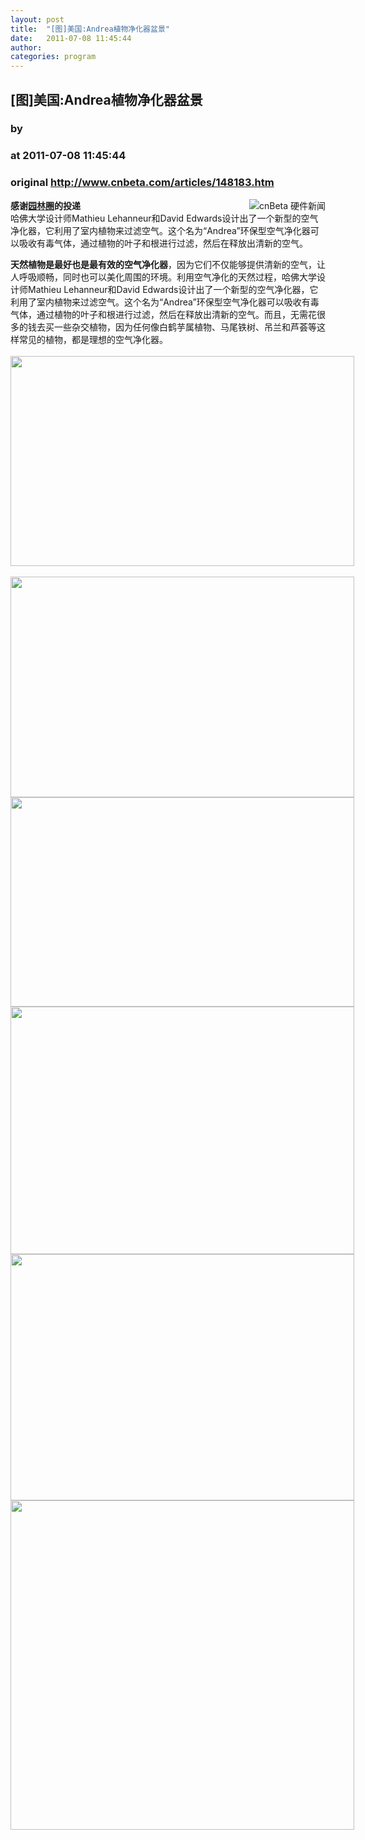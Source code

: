 ```yaml
---
layout: post
title:  "[图]美国:Andrea植物净化器盆景"
date:   2011-07-08 11:45:44
author: 
categories: program
---
```


## [图]美国:Andrea植物净化器盆景
### by 
### at 2011-07-08 11:45:44
### original <http://www.cnbeta.com/articles/148183.htm>

<div><a rel="nofollow" href="http://www.cnbeta.com/topics/70.htm"><img src="http://img.cnbeta.com/topics/hardware.gif" alt="cnBeta 硬件新闻" name="sign" align="right"></a>
        <p><b>感谢<a rel="nofollow" href="http://yuanlinquan.com">园林圈</a>的投递</b><br>
哈佛大学设计师Mathieu Lehanneur和David Edwards设计出了一个新型的空气净化器，它利用了室内植物来过滤空气。这个名为“Andrea”环保型空气净化器可以吸收有毒气体，通过植物的叶子和根进行过滤，然后在释放出清新的空气。</p>
		<p><strong>天然植物是最好也是最有效的空气净化器</strong>，因为它们不仅能够提供清新的空气，让人呼吸顺畅，同时也可以美化周围的环境。利用空气净化的天然过程，哈佛大学设计师Mathieu Lehanneur和David Edwards设计出了一个新型的空气净化器，它利用了室内植物来过滤空气。这个名为“Andrea”环保型空气净化器可以吸收有毒气体，通过植物的叶子和根进行过滤，然后在释放出清新的空气。而且，无需花很多的钱去买一些杂交植物，因为任何像白鹤芋属植物、马尾铁树、吊兰和芦荟等这样常见的植物，都是理想的空气净化器。<br>
 <a rel="nofollow" href="http://yuanlinquan.com/wp-content/uploads/2011/07/20110629090909.jpg"><img src="http://img.cnbeta.com/newsimg/110708/11454401388351499.jpg" style="border-top-width:0px;border-right-width:0px;border-bottom-width:0px;border-left-width:0px;border-color:initial;border-color:initial;max-width:600px;border-bottom-color:initial;border-left-color:initial;display:block;float:none;margin-left:auto;border-top-color:initial;margin-right:auto;border-right-color:initial" height="336" width="550"></a> <a rel="nofollow" href="http://yuanlinquan.com/wp-content/uploads/2011/07/20110629090806.jpg"><img src="http://img.cnbeta.com/newsimg/110708/1145471940402772.jpg" style="border-top-width:0px;border-right-width:0px;border-bottom-width:0px;border-left-width:0px;border-color:initial;border-color:initial;max-width:600px;border-bottom-color:initial;border-left-color:initial;display:block;float:none;margin-left:auto;border-top-color:initial;margin-right:auto;border-right-color:initial" height="353" width="550"></a><a rel="nofollow" href="http://yuanlinquan.com/wp-content/uploads/2011/07/20110629090819.jpg"><img src="http://img.cnbeta.com/newsimg/110708/11454921332857580.jpg" style="border-top-width:0px;border-right-width:0px;border-bottom-width:0px;border-left-width:0px;border-color:initial;border-color:initial;max-width:600px;border-bottom-color:initial;border-left-color:initial;display:block;float:none;margin-left:auto;border-top-color:initial;margin-right:auto;border-right-color:initial" height="335" width="550"></a><a rel="nofollow" href="http://yuanlinquan.com/wp-content/uploads/2011/07/20110629090756.jpg"><img src="http://img.cnbeta.com/newsimg/110708/11455032103667081.jpg" style="border-top-width:0px;border-right-width:0px;border-bottom-width:0px;border-left-width:0px;border-color:initial;border-color:initial;max-width:600px;border-bottom-color:initial;border-left-color:initial;display:block;float:none;margin-left:auto;border-top-color:initial;margin-right:auto;border-right-color:initial" height="396" width="550"></a><a rel="nofollow" href="http://yuanlinquan.com/wp-content/uploads/2011/07/20110629090839.jpg"><img src="http://img.cnbeta.com/newsimg/110708/1145524473641006.jpg" style="border-top-width:0px;border-right-width:0px;border-bottom-width:0px;border-left-width:0px;border-color:initial;border-color:initial;max-width:600px;border-bottom-color:initial;border-left-color:initial;display:block;float:none;margin-left:auto;border-top-color:initial;margin-right:auto;border-right-color:initial" height="394" width="550"></a><a rel="nofollow" href="http://yuanlinquan.com/wp-content/uploads/2011/07/20110629090829.jpg"><img src="http://img.cnbeta.com/newsimg/110708/114554523521399.jpg" style="border-top-width:0px;border-right-width:0px;border-bottom-width:0px;border-left-width:0px;border-color:initial;border-color:initial;max-width:600px;border-bottom-color:initial;border-left-color:initial;display:block;float:none;margin-left:auto;border-top-color:initial;margin-right:auto;border-right-color:initial" height="527" width="550"></a></p></div>